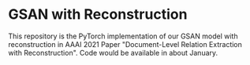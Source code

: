 # GSAN with Reconstruction
This repository is the PyTorch implementation of our GSAN model with reconstruction in AAAI 2021 Paper "Document-Level Relation Extraction with Reconstruction".
Code would be available in about January.
